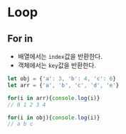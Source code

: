 # Loop

## For in

- 배열에서는 `index`값을 반환한다.
- 객체에서는 `key`값을 반환한다.

```js
let obj = {'a': 3, 'b': 4, 'c': 6}
let arr = {'a', 'b', 'c', 'd', 'e'}

for(i in arr){console.log(i)}
// 0 1 2 3 4

for(i in obj){console.log(i)}
// a b c
```
